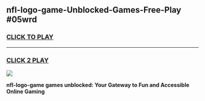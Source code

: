 
## nfl-logo-game-Unblocked-Games-Free-Play #05wrd
<h3>
<a href="https://us.freeplayer.one?title=nfl-logo-game&ref=9M">CLICK TO PLAY</a></h3>
<hr>

<h3>
<a href="https://us.freeplayer.one?title=nfl-logo-game&ref=9M">CLICK 2 PLAY</a>
  
</h3>

<a href="https://us.freeplayer.one?title=nfl-logo-game&ref=9M"><img src="https://clearcache.store/games.png"></a>


**nfl-logo-game games unblocked: Your Gateway to Fun and Accessible Online Gaming**
